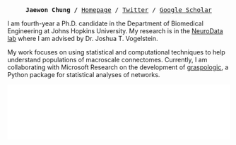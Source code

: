 <p><pre align="center">
<strong>Jaewon Chung /</strong> <a href="https://j1c.me">Homepage</a> / <a href="https://twitter.com/j1chung">Twitter</a> / <a href="https://scholar.google.com/citations?hl=en&user=TVxrMrgAAAAJ">Google Scholar</a></pre></p>

I am fourth-year a Ph.D. candidate in the Department of Biomedical Engineering at Johns Hopkins University. My research is in the [NeuroData lab](https://neurodata.io) where I am advised by Dr. Joshua T. Vogelstein. 

My work focuses on using statistical and computational techniques to help understand populations of macroscale connectomes. Currently, I am collaborating with Microsoft Research on the development of [graspologic](https://github.com/microsoft/graspologic), a Python package for statistical analyses of networks. 

<a href="https://metrics.lecoq.io/about/j1c"><img src="github-metrics.svg"></img></a>
